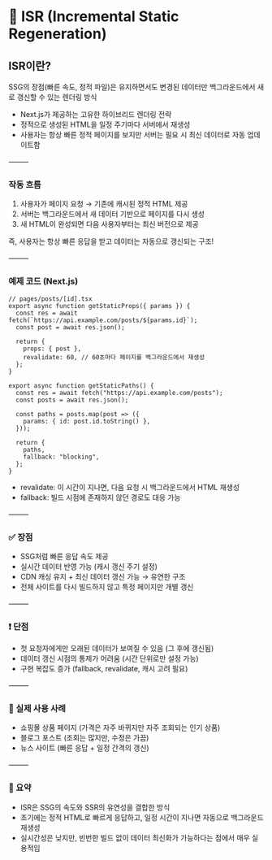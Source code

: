 # 🔁 ISR (Incremental Static Regeneration)

## ISR이란?
SSG의 장점(빠른 속도, 정적 파일)은 유지하면서도 변경된 데이터만 백그라운드에서 새로 갱신할 수 있는 렌더링 방식
- Next.js가 제공하는 고유한 하이브리드 렌더링 전략
- 정적으로 생성된 HTML을 일정 주기마다 서버에서 재생성
- 사용자는 항상 빠른 정적 페이지를 보지만 서버는 필요 시 최신 데이터로 자동 업데이트함

⸻

### 작동 흐름

1. 사용자가 페이지 요청 → 기존에 캐시된 정적 HTML 제공
2. 서버는 백그라운드에서 새 데이터 기반으로 페이지를 다시 생성
3. 새 HTML이 완성되면 다음 사용자부터는 최신 버전으로 제공

즉, 사용자는 항상 빠른 응답을 받고 데이터는 자동으로 갱신되는 구조!

⸻

### 예제 코드 (Next.js)
```
// pages/posts/[id].tsx
export async function getStaticProps({ params }) {
  const res = await fetch(`https://api.example.com/posts/${params.id}`);
  const post = await res.json();

  return {
    props: { post },
    revalidate: 60, // 60초마다 페이지를 백그라운드에서 재생성
  };
}

export async function getStaticPaths() {
  const res = await fetch("https://api.example.com/posts");
  const posts = await res.json();

  const paths = posts.map(post => ({
    params: { id: post.id.toString() },
  }));

  return {
    paths,
    fallback: "blocking",
  };
}
```
- revalidate: 이 시간이 지나면, 다음 요청 시 백그라운드에서 HTML 재생성
- fallback: 빌드 시점에 존재하지 않던 경로도 대응 가능

⸻

### ✅ 장점
- SSG처럼 빠른 응답 속도 제공
- 실시간 데이터 반영 가능 (캐시 갱신 주기 설정)
- CDN 캐싱 유지 + 최신 데이터 갱신 가능 → 유연한 구조
- 전체 사이트를 다시 빌드하지 않고 특정 페이지만 개별 갱신

⸻

### ❗ 단점
- 첫 요청자에게만 오래된 데이터가 보여질 수 있음 (그 후에 갱신됨)
- 데이터 갱신 시점의 통제가 어려움 (시간 단위로만 설정 가능)
- 구현 복잡도 증가 (fallback, revalidate, 캐시 고려 필요)

⸻

### 🧠 실제 사용 사례
- 쇼핑몰 상품 페이지 (가격은 자주 바뀌지만 자주 조회되는 인기 상품)
- 블로그 포스트 (조회는 많지만, 수정은 가끔)
- 뉴스 사이트 (빠른 응답 + 일정 간격의 갱신)

⸻

### 📝 요약
- ISR은 SSG의 속도와 SSR의 유연성을 결합한 방식
- 초기에는 정적 HTML로 빠르게 응답하고, 일정 시간이 지나면 자동으로 백그라운드 재생성
- 실시간성은 낮지만, 빈번한 빌드 없이 데이터 최신화가 가능하다는 점에서 매우 실용적임
